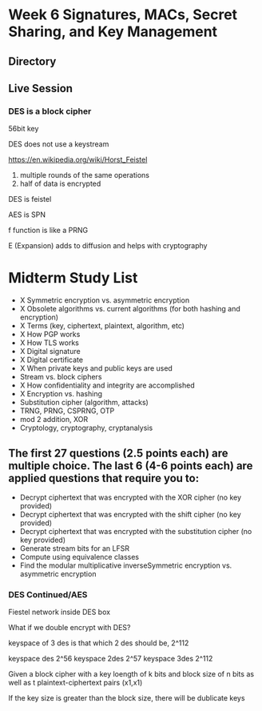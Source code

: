 # Week 6 Signatures, MACs, Secret Sharing, and Key Management

## Directory

## Live Session

### DES is a block cipher
56bit key

DES does not use a keystream

https://en.wikipedia.org/wiki/Horst_Feistel
1. multiple rounds of the same operations
2. half of data is encrypted 

DES is feistel

AES is SPN

f function is like a PRNG

E (Expansion) adds to diffusion and helps with cryptography


# Midterm Study List
- X Symmetric encryption vs. asymmetric encryption
- X Obsolete algorithms vs. current algorithms (for both hashing and encryption)
- X Terms (key, ciphertext, plaintext, algorithm, etc)
- X How PGP works
- X How TLS works
- X Digital signature
- X Digital certificate
- X When private keys and public keys are used
- Stream vs. block ciphers
- X How confidentiality and integrity are accomplished
- X Encryption vs. hashing
- Substitution cipher (algorithm, attacks)
- TRNG, PRNG, CSPRNG, OTP
- mod 2 addition, XOR
- Cryptology, cryptography, cryptanalysis

## The first 27 questions (2.5 points each) are multiple choice. The last 6 (4-6 points each) are applied questions that require you to:
- Decrypt ciphertext that was encrypted with the XOR cipher (no key provided)
- Decrypt ciphertext that was encrypted with the shift cipher (no key provided)
- Decrypt ciphertext that was encrypted with the substitution cipher (no key provided)
- Generate stream bits for an LFSR
- Compute using equivalence classes
- Find the modular multiplicative inverseSymmetric encryption vs. asymmetric encryption

### DES Continued/AES

Fiestel network inside DES box

What if we double encrypt with DES?

keyspace of 3 des is that which 2 des should be, 2^112

keyspace des  2^56
keyspace 2des 2^57
keyspace 3des 2^112

Given a block cipher with a key loength of k bits and block size of n bits as well as t plaintext-ciphertext pairs (x1,x1)


If the key size is greater than the block size, there will be dublicate keys